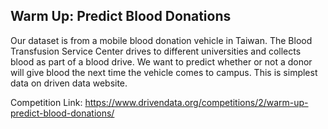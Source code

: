 ## Warm Up: Predict Blood Donations


Our dataset is from a mobile blood donation vehicle in Taiwan. The Blood Transfusion Service Center drives to different universities and collects blood as part of a blood drive. We want to predict whether or not a donor will give blood the next time the vehicle comes to campus.
This is simplest data on driven data website.

Competition Link: https://www.drivendata.org/competitions/2/warm-up-predict-blood-donations/


